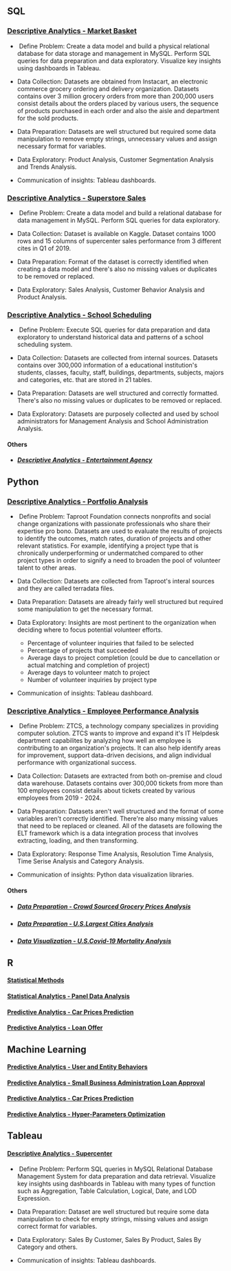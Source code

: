 ## SQL

### [Descriptive Analytics - Market Basket](https://github.com/thienclaa/congenial-octo-projects/tree/main/SQL/Market%20Basket%20Analysis)

  -  Define Problem: Create a data model and build a physical relational database for data storage and management in MySQL. Perform SQL queries for data preparation and data exploratory. Visualize key insights using dashboards in Tableau.
 
  - Data Collection: Datasets are obtained from Instacart, an electronic commerce grocery ordering and delivery organization. Datasets contains over 3 million grocery orders from more than 200,000 users consist details about the orders placed by various users, the sequence of products purchased in each order and also the aisle and department for the sold products.

  - Data Preparation: Datasets are well structured but required some data manipulation to remove empty strings, unnecessary values and assign necessary format for variables.

  - Data Exploratory: Product Analysis, Customer Segmentation Analysis and Trends Analysis.
      
  - Communication of insights: Tableau dashboards.
    
### [Descriptive Analytics - Superstore Sales](https://github.com/thienclaa/congenial-octo-projects/tree/main/SQL/Superstore%20Sales%20Analysis)

  -  Define Problem: Create a data model and build a relational database for data management in MySQL. Perform SQL queries for data exploratory.
 
  - Data Collection: Dataset is available on Kaggle. Dataset contains 1000 rows and 15 columns of supercenter sales performance from 3 different cites in Q1 of 2019.

  - Data Preparation: Format of the dataset is correctly identified when creating a data model and there's also no missing values or duplicates to be removed or replaced.

  - Data Exploratory: Sales Analysis, Customer Behavior Analysis and Product Analysis.
    
### [Descriptive Analytics - School Scheduling](https://github.com/thienclaa/congenial-octo-projects/tree/main/SQL/School%20Scheduling%20Analysis)

  -  Define Problem: Execute SQL queries for data preparation and data exploratory to understand historical data and patterns of a school scheduling system.
 
  - Data Collection: Datasets are collected from internal sources. Datasets contains over 300,000 information of a educational institution's students, classes, faculty, staff, buildings, departments, subjects, majors and categories, etc. that are stored in 21 tables.

  - Data Preparation: Datasets are well structured and correctly formatted. There's also no missing values or duplicates to be removed or replaced.
    
  - Data Exploratory: Datasets are purposely collected and used by school administrators for Management Analysis and School Administration Analysis.
    
#### Others
- ##### [Descriptive Analytics - Entertainment Agency](https://github.com/thienclaa/congenial-octo-projects/tree/main/SQL/Entertainment%20Agency%20Analysis)
    
## Python

### [Descriptive Analytics - Portfolio Analysis](https://github.com/thienclaa/congenial-octo-projects/tree/main/Python/Data%20Preparation%20%26%20Exploratory/Taproot%20Foundation)

  -  Define Problem: Taproot Foundation connects nonprofits and social change organizations with passionate professionals who share their expertise pro bono. Datasets are used to evaluate the results of projects to identify the outcomes, match rates, duration of projects and other relevant statistics. For example, identifying a project type that is chronically underperforming or undermatched compared to other project types in order to signify a need to broaden the pool of volunteer talent to other areas.
 
  - Data Collection: Datasets are collected from Taproot's interal sources and they are called terradata files.

  - Data Preparation: Datasets are already fairly well structured but required some manipulation to get the necessary format.

  - Data Exploratory: Insights are most pertinent to the organization when deciding where to focus potential volunteer efforts.
    
    - Percentage of volunteer inquiries that failed to be selected
    - Percentage of projects that succeeded
    - Average days to project completion (could be due to cancellation or actual matching and completion of project)
    - Average days to volunteer match to project
    - Number of volunteer inquiries by project type
      
  - Communication of insights: Tableau dashboard.

### [Descriptive Analytics - Employee Performance Analysis](https://github.com/thienclaa/congenial-octo-projects/tree/main/Python/Data%20Preparation%20%26%20Exploratory/Performance%20Analytics)

  -  Define Problem: ZTCS, a technology company specializes in providing computer solution. ZTCS wants to improve and expand it's IT Helpdesk department capabilites by analyzing how well an employee is contributing to an organization's projects. It can also help identify areas for improvement, support data-driven decisions, and align individual performance with organizational success.
 
  - Data Collection: Datasets are extracted from both on-premise and cloud data warehouse. Datasets contains over 300,000 tickets from more than 100 employees consist details about tickets created by various employees from 2019 - 2024.
    
  - Data Preparation: Datasets aren't well structured and the format of some variables aren't correctly identified. There're also many missing values that need to be replaced or cleaned. All of the datasets are following the ELT framework which is a data integration process that involves extracting, loading, and then transforming.

  - Data Exploratory: Response Time Analysis, Resolution Time Analysis, Time Serise Analysis and Category Analysis.
  
  - Communication of insights: Python data visualization libraries.
    
#### Others
- ##### [Data Preparation - Crowd Sourced Grocery Prices Analysis](https://github.com/thienclaa/congenial-octo-projects/tree/main/Python/Data%20Preparation%20%26%20Exploratory/Crowd%20Sourced%20Grocery%20Prices)
    
- ##### [Data Preparation - U.S.Largest Cities Analysis](https://github.com/thienclaa/congenial-octo-projects/tree/main/Python/Data%20Preparation%20%26%20Exploratory/Largest%20U.S%20Cities)
  
- ##### [Data Visualization - U.S.Covid-19 Mortality Analysis](https://github.com/thienclaa/congenial-octo-projects/tree/main/Python/Data%20Visualization)

 ## R
 
#### [Statistical Methods](https://github.com/thienclaa/congenial-octo-projects/blob/main/R/Statistical%20Methods/)

#### [Statistical Analytics - Panel Data Analysis](https://github.com/thienclaa/congenial-octo-projects/blob/main/R/Applied%20Econometrics/Panel%20Analysis.pdf)

#### [Predictive Analytics - Car Prices Prediction](https://github.com/thienclaa/congenial-octo-projects/blob/main/R/Business%20Intelligence/Predict%20Car%20Prices%20Linear.pdf)

#### [Predictive Analytics - Loan Offer](https://github.com/thienclaa/congenial-octo-projects/blob/main/R/Business%20Intelligence/Predict%20Loan%20Offer%20Logistic.pdf)

## Machine Learning

#### [Predictive Analytics - User and Entity Behaviors](https://github.com/thienclaa/congenial-octo-projects/tree/main/Python/Machine%20Learning/User%20and%20Entity%20Behaviors%20Analytics)

#### [Predictive Analytics - Small Business Administration Loan Approval](https://github.com/thienclaa/congenial-octo-projects/tree/main/Python/Machine%20Learning/U.S.%20Small%20Business%20Administration)

#### [Predictive Analytics - Car Prices Prediction](https://github.com/thienclaa/congenial-octo-projects/tree/main/Python/Machine%20Learning/Linear%20Models%20Car%20Prices)

#### [Predictive Analytics - Hyper-Parameters Optimization](https://github.com/thienclaa/congenial-octo-projects/tree/main/Python/Machine%20Learning/Diabetes%20Binary%20Health%20Indicators)

## Tableau

#### [Descriptive Analytics - Supercenter](https://github.com/thienclaa/congenial-octo-projects/tree/main/Tableau/Supercenter%20Performance)

  -  Define Problem: Perform SQL queries in MySQL Relational Database Management System for data preparation and data retrieval. Visualize key insights using dashboards in Tableau with many types of function such as Aggregation, Table Calculation, Logical, Date, and LOD Expression.

  - Data Preparation: Dataset are well structured but require some data manipulation to check for empty strings, missing values and assign correct format for variables.

  - Data Exploratory: Sales By Customer, Sales By Product, Sales By Category and others.
      
  - Communication of insights: Tableau dashboards.
